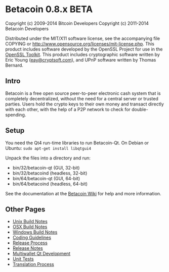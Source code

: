 Betacoin 0.8.x BETA
====================

Copyright (c) 2009-2014 Bitcoin Developers
Copyright (c) 2011-2014 Betacoin Developers

Distributed under the MIT/X11 software license, see the accompanying
file COPYING or http://www.opensource.org/licenses/mit-license.php.
This product includes software developed by the OpenSSL Project for use in the [OpenSSL Toolkit](http://www.openssl.org/). This product includes
cryptographic software written by Eric Young ([eay@cryptsoft.com](mailto:eay@cryptsoft.com)), and UPnP software written by Thomas Bernard.


Intro
---------------------
Betacoin is a free open source peer-to-peer electronic cash system that is
completely decentralized, without the need for a central server or trusted
parties.  Users hold the crypto keys to their own money and transact directly
with each other, with the help of a P2P network to check for double-spending.


Setup
---------------------
You need the Qt4 run-time libraries to run Betacoin-Qt. On Debian or Ubuntu:
	`sudo apt-get install libqtgui4`

Unpack the files into a directory and run:

- bin/32/betacoin-qt (GUI, 32-bit)
- bin/32/betacoind (headless, 32-bit)
- bin/64/betacoin-qt (GUI, 64-bit)
- bin/64/betacoind (headless, 64-bit)

See the documentation at the [Betacoin Wiki](http://betacoin.info)
for help and more information.


Other Pages
---------------------
- [Unix Build Notes](build-unix.md)
- [OSX Build Notes](build-osx.md)
- [Windows Build Notes](build-msw.md)
- [Coding Guidelines](coding.md)
- [Release Process](release-process.md)
- [Release Notes](release-notes.md)
- [Multiwallet Qt Development](multiwallet-qt.md)
- [Unit Tests](unit-tests.md)
- [Translation Process](translation_process.md)
